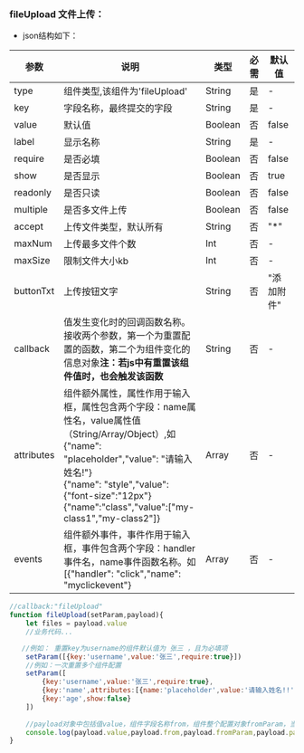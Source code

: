 ### fileUpload 文件上传：
- json结构如下：

| 参数      | 说明          | 类型      | 必需        | 默认值  |
|---------- |-------------- |---------- |-------------|-------- |
| type      | 组件类型,该组件为'fileUpload' | String  | 是 | - |
| key       | 字段名称，最终提交的字段 | String  | 是 | - |
| value       | 默认值 | Boolean  | 否 | false |
| label     | 显示名称 | String  | 是 | - |
| require   | 是否必填 | Boolean  | 否 | false |
| show   | 是否显示 | Boolean  | 否 | true |
| readonly   | 是否只读 | Boolean  | 否 | false |
| multiple   | 是否多文件上传 | Boolean  | 否 | false |
| accept   | 上传文件类型，默认所有 | String  | 否 | "*" |
| maxNum   | 上传最多文件个数 | Int  | 否 | - |
| maxSize   | 限制文件大小kb | Int  | 否 | - |
| buttonTxt   | 上传按钮文字 | String  | 否 | "添加附件" |
| callback   | 值发生变化时的回调函数名称。<br>接收两个参数，第一个为重置配置的函数，第二个为组件变化的信息对象**注：若js中有重置该组件值时，也会触发该函数** | String  | 否 | - |
| attributes  | 组件额外属性，属性作用于输入框，属性包含两个字段：name属性名，value属性值（String/Array/Object）,如<br>{"name": "placeholder","value": "请输入姓名!"}<br>{"name": "style","value": {"font-size":"12px"}<br>{"name":"class","value":["my-class1","my-class2"]} | Array  | 否 | - |
| events     | 组件额外事件，事件作用于输入框，事件包含两个字段：handler事件名，name事件函数名称。如[{"handler": "click","name": "myclickevent"} | Array  | 否 | - |

```js
//callback:"fileUpload"
function fileUpload(setParam,payload){
    let files = payload.value
    //业务代码...

   //例如： 重置key为username的组件默认值为 张三 ，且为必填项
    setParam([{key:'username',value:'张三',require:true}]) 
    //例如：一次重置多个组件配置
    setParam([
        {key:'username',value:'张三',require:true},
        {key:'name',attributes:[{name:'placeholder',value:'请输入姓名!!'}]},
        {key:'age',show:false}
    ]) 
    
    //payload对象中包括值value，组件字段名称from，组件整个配置对象fromParam，当前作用域的整个表单对象params
    console.log(payload.value,payload.from,payload.fromParam,payload.params)
}
```